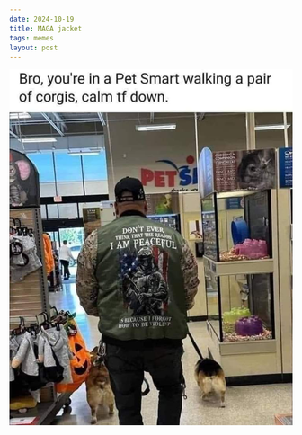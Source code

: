 ```yaml
---
date: 2024-10-19 
title: MAGA jacket
tags: memes
layout: post
---
```


![maga.jpg](https://raw.githubusercontent.com/muneer78/muneer78.github.io/master/images/maga.jpg)